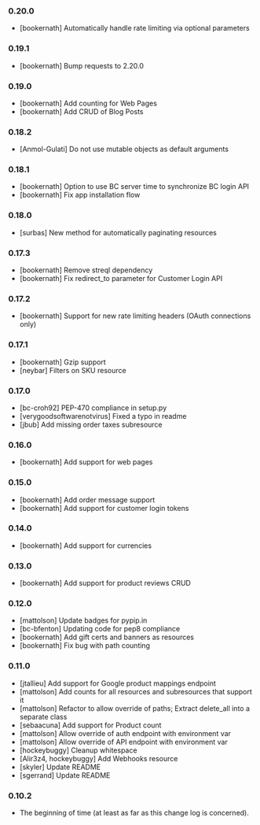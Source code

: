### 0.20.0
* [bookernath] Automatically handle rate limiting via optional parameters

### 0.19.1
* [bookernath] Bump requests to 2.20.0

### 0.19.0
* [bookernath] Add counting for Web Pages
* [bookernath] Add CRUD of Blog Posts

### 0.18.2
* [Anmol-Gulati] Do not use mutable objects as default arguments

### 0.18.1
* [bookernath] Option to use BC server time to synchronize BC login API
* [bookernath] Fix app installation flow

### 0.18.0
* [surbas] New method for automatically paginating resources

### 0.17.3
* [bookernath] Remove streql dependency
* [bookernath] Fix redirect_to parameter for Customer Login API

### 0.17.2
* [bookernath] Support for new rate limiting headers (OAuth connections only)

### 0.17.1
* [bookernath] Gzip support
* [neybar] Filters on SKU resource

### 0.17.0
* [bc-croh92] PEP-470 compliance in setup.py
* [verygoodsoftwarenotvirus] Fixed a typo in readme
* [jbub] Add missing order taxes subresource

### 0.16.0
* [bookernath] Add support for web pages

### 0.15.0
* [bookernath] Add order message support
* [bookernath] Add support for customer login tokens

### 0.14.0
* [bookernath] Add support for currencies

### 0.13.0
* [bookernath] Add support for product reviews CRUD

### 0.12.0
* [mattolson] Update badges for pypip.in
* [bc-bfenton] Updating code for pep8 compliance
* [bookernath] Add gift certs and banners as resources
* [bookernath] Fix bug with path counting

### 0.11.0

* [jtallieu] Add support for Google product mappings endpoint
* [mattolson] Add counts for all resources and subresources that support it
* [mattolson] Refactor to allow override of paths; Extract delete_all into a separate class
* [sebaacuna] Add support for Product count
* [mattolson] Allow override of auth endpoint with environment var
* [mattolson] Allow override of API endpoint with environment var
* [hockeybuggy] Cleanup whitespace
* [Alir3z4, hockeybuggy] Add Webhooks resource
* [skyler] Update README
* [sgerrand] Update README


### 0.10.2

* The beginning of time (at least as far as this change log is concerned).
